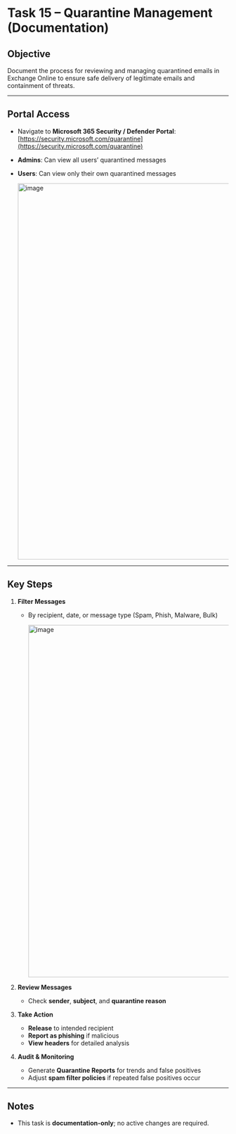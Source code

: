 # Task 15 – Quarantine Management (Documentation)

## Objective
Document the process for reviewing and managing quarantined emails in Exchange Online to ensure safe delivery of legitimate emails and containment of threats.

---

## Portal Access
- Navigate to **Microsoft 365 Security / Defender Portal**: [https://security.microsoft.com/quarantine](https://security.microsoft.com/quarantine)
- **Admins**: Can view all users’ quarantined messages  
- **Users**: Can view only their own quarantined messages

     <img width="1798" height="856" alt="image" src="https://github.com/user-attachments/assets/8b628009-e40e-4d4f-9895-2805e2156eab" />

---

## Key Steps

1. **Filter Messages**
   - By recipient, date, or message type (Spam, Phish, Malware, Bulk)

     <img width="1553" height="802" alt="image" src="https://github.com/user-attachments/assets/b5223728-fdf9-4a49-b776-b85de1f6da69" />

2. **Review Messages**
   - Check **sender**, **subject**, and **quarantine reason**

3. **Take Action**
   - **Release** to intended recipient  
   - **Report as phishing** if malicious  
   - **View headers** for detailed analysis  

4. **Audit & Monitoring**
   - Generate **Quarantine Reports** for trends and false positives  
   - Adjust **spam filter policies** if repeated false positives occur  

---

## Notes
- This task is **documentation-only**; no active changes are required.  
